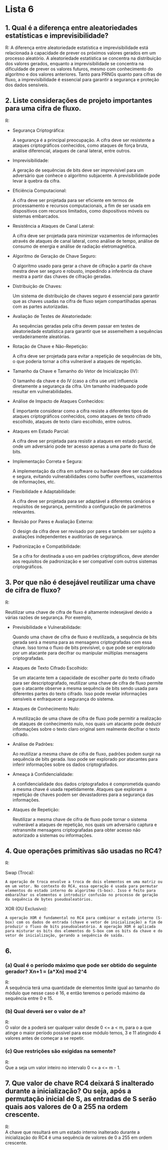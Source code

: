 # Lista 6

## 1. Qual é a diferença entre aleatoriedades estatísticas e imprevisibilidade?

  R: 
    A diferença entre aleatoriedade estatística e imprevisibilidade está relacionada à capacidade de prever os próximos valores gerados em um processo aleatório. A aleatoriedade estatística se concentra na distribuição dos valores gerados, enquanto a imprevisibilidade se concentra na dificuldade de prever os valores futuros, mesmo com conhecimento do algoritmo e dos valores anteriores. Tanto para PRNGs quanto para cifras de fluxo, a imprevisibilidade é essencial para garantir a segurança e proteção dos dados sensíveis.

## 2. Liste considerações de projeto importantes para uma cifra de fluxo.

  R:

   - Segurança Criptográfica:
        
      A segurança é a principal preocupação. A cifra deve ser resistente a ataques criptográficos conhecidos, como ataques de força bruta, análise diferencial, ataques de canal lateral, entre outros.
        
   - Imprevisibilidade:

      A geração de sequências de bits deve ser imprevisível para um adversário que conhece o algoritmo subjacente. A previsibilidade pode levar à quebra da cifra.
        
   - Eficiência Computacional:
    
      A cifra deve ser projetada para ser eficiente em termos de processamento e recursos computacionais, a fim de ser usada em dispositivos com recursos limitados, como dispositivos móveis ou sistemas embarcados.

  - Resistência a Ataques de Canal Lateral:

      A cifra deve ser projetada para minimizar vazamentos de informações através de ataques de canal lateral, como análise de tempo, análise de consumo de energia e análise de radiação eletromagnética.

  - Algoritmo de Geração de Chave Seguro:

      O algoritmo usado para gerar a chave de cifração a partir da chave mestra deve ser seguro e robusto, impedindo a inferência da chave mestra a partir das chaves de cifração geradas.

  - Distribuição de Chaves:

      Um sistema de distribuição de chaves seguro é essencial para garantir que as chaves usadas na cifra de fluxo sejam compartilhadas apenas com as partes autorizadas.

  - Avaliação de Testes de Aleatoriedade:

      As sequências geradas pela cifra devem passar em testes de aleatoriedade estatística para garantir que se assemelhem a sequências verdadeiramente aleatórias.

  - Rotação de Chave e Não-Repetição:

      A cifra deve ser projetada para evitar a repetição de sequências de bits, o que poderia tornar a cifra vulnerável a ataques de repetição.

  - Tamanho da Chave e Tamanho do Vetor de Inicialização (IV):

      O tamanho da chave e do IV (caso a cifra use um) influencia diretamente a segurança da cifra. Um tamanho inadequado pode resultar em vulnerabilidades.

  - Análise de Impacto de Ataques Conhecidos:

      É importante considerar como a cifra resiste a diferentes tipos de ataques criptográficos conhecidos, como ataques de texto cifrado escolhido, ataques de texto claro escolhido, entre outros.

  - Ataques em Estado Parcial:

      A cifra deve ser projetada para resistir a ataques em estado parcial, onde um adversário pode ter acesso apenas a uma parte do fluxo de bits.

  - Implementação Correta e Segura:

      A implementação da cifra em software ou hardware deve ser cuidadosa e segura, evitando vulnerabilidades como buffer overflows, vazamentos de informações, etc.

  - Flexibilidade e Adaptabilidade:

      A cifra deve ser projetada para ser adaptável a diferentes cenários e requisitos de segurança, permitindo a configuração de parâmetros relevantes.

  - Revisão por Pares e Avaliação Externa:

      O design da cifra deve ser revisado por pares e também ser sujeito a avaliações independentes e auditorias de segurança.

  - Padronização e Compatibilidade:

      Se a cifra for destinada a uso em padrões criptográficos, deve atender aos requisitos de padronização e ser compatível com outros sistemas criptográficos.

## 3. Por que não é desejável reutilizar uma chave de cifra de fluxo?

  R:
    
  Reutilizar uma chave de cifra de fluxo é altamente indesejável devido a várias razões de segurança. Por exemplo,

  - Previsibilidade e Vulnerabilidade:
        
    Quando uma chave de cifra de fluxo é reutilizada, a sequência de bits gerada será a mesma para as mensagens criptografadas com essa chave. Isso torna o fluxo de bits previsível, o que pode ser explorado por um atacante para decifrar ou manipular múltiplas mensagens criptografadas.

  - Ataques de Texto Cifrado Escolhido:

    Se um atacante tem a capacidade de escolher parte do texto cifrado para ser descriptografado, reutilizar uma chave de cifra de fluxo permite que o atacante observe a mesma sequência de bits sendo usada para diferentes partes do texto cifrado. Isso pode revelar informações sensíveis e enfraquecer a segurança do sistema.

  - Ataques de Conhecimento Nulo:
    
    A reutilização de uma chave de cifra de fluxo pode permitir a realização de ataques de conhecimento nulo, nos quais um atacante pode deduzir informações sobre o texto claro original sem realmente decifrar o texto cifrado.

  - Análise de Padrões:

    Ao reutilizar a mesma chave de cifra de fluxo, padrões podem surgir na sequência de bits gerada. Isso pode ser explorado por atacantes para inferir informações sobre os dados criptografados.

  - Ameaça à Confidencialidade:

    A confidencialidade dos dados criptografados é comprometida quando a mesma chave é usada repetidamente. Ataques que exploram a repetição de chaves podem ser devastadores para a segurança das informações.

  - Ataques de Repetição:

    Reutilizar a mesma chave de cifra de fluxo pode tornar o sistema vulnerável a ataques de repetição, nos quais um adversário captura e retransmite mensagens criptografadas para obter acesso não autorizado a sistemas ou informações.

## 4. Que operações primitivas são usadas no RC4?

  R:

   Swap (Troca):

    A operação de troca envolve a troca de dois elementos em uma matriz ou em um vetor. No contexto do RC4, essa operação é usada para permutar elementos do estado interno do algoritmo (S-box). Isso é feito para embaralhar os elementos e introduzir confusão no processo de geração da sequência de bytes pseudoaleatórios.

   XOR (OU Exclusivo):

    A operação XOR é fundamental no RC4 para combinar o estado interno (S-box) com os dados de entrada (chave e vetor de inicialização) a fim de produzir o fluxo de bits pseudoaleatório. A operação XOR é aplicada para misturar os bits dos elementos do S-box com os bits da chave e do vetor de inicialização, gerando a sequência de saída.

## 6. 

### (a) Qual é o período máximo que pode ser obtido do seguinte gerador? Xn+1 = (a*Xn) mod 2^4

R:  
  A sequência terá uma quantidade de elementos limite igual ao tamanho do módulo que nesse caso é 16, e então teremos o período máximo da sequência entre 0 e 15.

### (b) Qual deverá ser o valor de a?

R:  
  O valor de a poderá ser qualquer valor desde 0 <= a < m, para o a que atinge o maior período possível para esse módulo temos, 3 e 11 atingindo 4 valores antes de começar a se repetir.

### (c) Que restrições são exigidas na semente?

R:  
  Que a seja um valor inteiro no intervalo 0 <= a <= m - 1.

## 7. Que valor de chave RC4 deixará S inalterado durante a inicialização? Ou seja, após a permutação inicial de S, as entradas de S serão quais aos valores de 0 a 255 na ordem crescente.

R:  
  A chave que resultará em um estado interno inalterado durante a inicialização do RC4 é uma sequência de valores de 0 a 255 em ordem crescente.